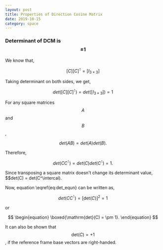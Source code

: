 ```yaml
---
layout: post
title: Properties of Direction Cosine Matrix
date: 2019-10-15
category: space
---
```


### Determinant of DCM is $$\pm 1$$

We know that,

$$
\begin{equation}
[C][C]^\intercal = [I_{3 \times 3}]
\end{equation}
\label{eq:c_identity}
$$

Taking determinant on both sides, we get,

$$
\begin{equation}
det([C][C]^\intercal) = det([I_{3 \times 3}]) = 1
\end{equation}
\label{eq:det_equn}
$$

For any square matrices $$A$$ and $$B$$, 

$$
\begin{equation*}
det(AB) = det(A)det(B).
\end{equation*}
$$

Therefore,

$$
\begin{equation}
det(CC^\intercal) = det(C)det(C^\intercal) = 1.
\end{equation}
$$

Since transposing a square matrix doesn't change its determinant value, 
$$det(C) = det(C^\intercal).

Now, equation \eqref{eq:det_equn} can be written as,

$$
\begin{equation}
det(CC^\intercal) = [\mathrm{det}(C)]^{2} = 1
\end{equation}
$$

or

$$
\begin{equation}
\boxed{\mathrm{det}(C) = \pm 1}.
\end{equation}
$$

It can also be shown that $$\mathrm{det}(C) = +1$$, if the reference frame
base vectors are right-handed.
